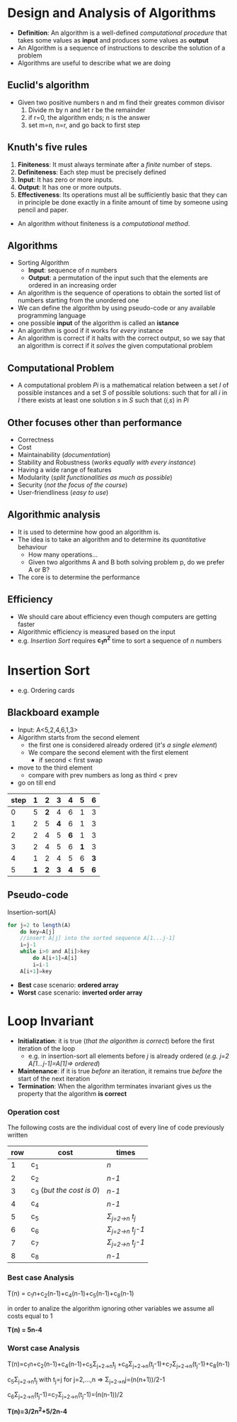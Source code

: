 # Design and Analysis of Algorithms
* __Definition__: An algorithm is a well-defined _computational procedure_ that takes some values as __input__ and produces some values as __output__
* An Algorithm is a sequence of instructions to describe the solution of a problem
* Algorithms are useful to describe what we are doing
## Euclid's algorithm
* Given two positive numbers n and m find their greates common divisor
    1. Divide m by n  and let r be the remainder
    2. if r=0, the algorithm ends; n is the answer
    3. set m=n, n=r, and go back to first step
## Knuth's five rules
1. __Finiteness__: It must always terminate after a _finite_ number of steps.
2. __Definiteness__: Each step must be precisely defined
3. __Input__: It has zero or more inputs.
4. __Output__: It has one or more outputs.
5. __Effectiveness__: Its operations must all be sufficiently basic that they can in principle be done exactly in a finite amount of time by someone using pencil and paper.
* An algorithm without finiteness is a _computational method_.
## Algorithms
* Sorting Algorithm
    * __Input__: sequence of _n_ numbers
    * __Output__: a permutation of the input such that the elements are ordered in an increasing order
* An algorithm is the sequence of operations to obtain the sorted list of numbers starting from the unordered one
* We can define the algorithm by using pseudo-code or any available programming language
* one possible __input__ of the algorithm is called an __istance__
* An algorithm is good if it works for _every_ instance
* An algorithm is correct if it halts with the correct output, so we say that an algorithm is correct if it _solves_ the given computational problem
## Computational Problem
* A computational problem _Pi_ is a mathematical relation between a set _I_ of possible instances and a set _S_ of possible solutions: such that for all _i_ in _I_ there exists at least one solution _s_ in _S_ such that (_i,s_) in _Pi_
## Other focuses other than performance
* Correctness
* Cost
* Maintainability (_documentation_)
* Stability and Robustness (_works equally with every instance_)
* Having a wide range of features
* Modularity (_split functionalities as much as possible_)
* Security (_not the focus of the course_)
* User-friendliness (_easy to use_)
## Algorithmic analysis
* It is used to determine how good an algorithm is.
* The idea is to take an algorithm and to determine its _quantitative_ behaviour
    * How many operations...
    * Given two algorithms A and B both solving problem p, do we prefer A or B?
* The core is to determine the performance
## Efficiency
* We should care about efficiency even though computers are getting faster
* Algorithmic efficiency is measured based on the input
* e.g. _Insertion Sort_ requires __c<sub>1</sub>n<sup>2</sup>__ time to sort a sequence of _n_ numbers
# Insertion Sort
* e.g. Ordering cards
## Blackboard example
* Input: A<5,2,4,6,1,3>
* Algorithm starts from the second element
    * the first one is considered already ordered (_it's a single element_)
    * We compare the second element with the first element
        * if second < first swap
* move to the third element
    * compare with prev numbers as long as third < prev
* go on till end

step|1|2|3|4|5|6
---|---|---|---|---|---|---
0|5|__2__|4|6|1|3
1|2|5|__4__|6|1|3
2|2|4|5|__6__|1|3
3|2|4|5|6|__1__|3
4|1|2|4|5|6|__3__
5|__1__|__2__|__3__|__4__|__5__|__6__

## Pseudo-code
Insertion-sort(A)
```javascript
for j=2 to length(A)
    do key=A[j]
    //insert A[j] into the sorted sequence A[1...j-1]
    i=j-1
    while i>0 and A[i]>key
        do A[i+1]=A[i]
        i=i-1
    A[i+1]=key
```
* __Best__ case scenario: __ordered array__
* __Worst__ case scenario: __inverted order array__
# Loop Invariant
* __Initialization__: it is true (_that the algorithm is correct_) before the first iteration of the loop
    * e.g. in insertion-sort all elements before _j_ is already ordered (_e.g. j=2 A[1...j-1]=A[1]=> ordered_)
* __Maintenance__: if it is true _before_ an iteration, it remains true _before_ the start of the next iteration
* __Termination__: When the algorithm terminates invariant gives us the property that the algorithm __is correct__

### Operation cost
The following costs are the individual cost of every line of code previously written

row|cost|times
---|---|---
1 |c<sub>1</sub>| _n_
2 |c<sub>2</sub>| _n-1_
3 |c<sub>3</sub> (_but the cost is 0_)| _n-1_
4 |c<sub>4</sub>| _n-1_
5 |c<sub>5</sub>| _Σ<sub>j=2->n</sub> t<sub>j</sub>_
6 |c<sub>6</sub>| _Σ<sub>j=2->n</sub> t<sub>j</sub>-1_
7 |c<sub>7</sub>| _Σ<sub>j=2->n</sub> t<sub>j</sub>-1_
8 |c<sub>8</sub>| _n-1_

### Best case Analysis

T(n) = c<sub>1</sub>n+c<sub>2</sub>(n-1)+c<sub>4</sub>(n-1)+c<sub>5</sub>(n-1)+c<sub>8</sub>(n-1)

in order to analize the algorithm ignoring other variables we assume all costs equal to 1

__T(n) = 5n-4__

### Worst case Analysis

T(n)=c<sub>1</sub>n+c<sub>2</sub>(n-1)+c<sub>4</sub>(n-1)+c<sub>5</sub>Σ<sub>j=2->n</sub>t<sub>j</sub>
+c<sub>6</sub>Σ<sub>j=2->n</sub>(t<sub>j</sub>-1)+c<sub>7</sub>Σ<sub>j=2->n</sub>(t<sub>j</sub>-1)+c<sub>8</sub>(n-1)

c<sub>5</sub>Σ<sub>j=2->n</sub>t<sub>j</sub> with t<sub>j</sub>=j for j=2,...,n => Σ<sub>j=2->n</sub>j=(n(n+1))/2-1

c<sub>6</sub>Σ<sub>j=2->n</sub>(t<sub>j</sub>-1)=c<sub>7</sub>Σ<sub>j=2->n</sub>(t<sub>j</sub>-1)=(n(n-1))/2

__T(n)=3/2n<sup>2</sup>+5/2n-4__